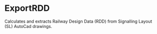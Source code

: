 # ExportRDD
Calculates and extracts Railway Design Data (RDD) from Signalling Layout (SL) AutoCad drawings. 
